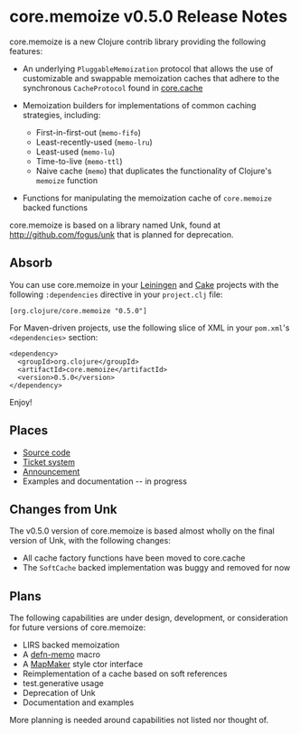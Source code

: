 core.memoize v0.5.0 Release Notes
=================================

core.memoize is a new Clojure contrib library providing the following features:

* An underlying `PluggableMemoization` protocol that allows the use of customizable and swappable memoization caches that adhere to the synchronous `CacheProtocol` found in [core.cache](http://github.com/clojure/core.cache)

* Memoization builders for implementations of common caching strategies, including:
  - First-in-first-out (`memo-fifo`)
  - Least-recently-used (`memo-lru`)
  - Least-used (`memo-lu`)
  - Time-to-live (`memo-ttl`)
  - Naive cache (`memo`) that duplicates the functionality of Clojure's `memoize` function

* Functions for manipulating the memoization cache of `core.memoize` backed functions

core.memoize is based on a library named Unk, found at http://github.com/fogus/unk that is planned for deprecation.


Absorb
------

You can use core.memoize in your [Leiningen](https://github.com/technomancy/leiningen) and [Cake](https://github.com/flatland/cake) projects with the following `:dependencies` directive in your `project.clj` file:

    [org.clojure/core.memoize "0.5.0"]

For Maven-driven projects, use the following slice of XML in your `pom.xml`'s `<dependencies>` section:

    <dependency>
	  <groupId>org.clojure</groupId>
	  <artifactId>core.memoize</artifactId>
	  <version>0.5.0</version>
	</dependency>

Enjoy!


Places
------

* [Source code](https://github.com/clojure/core.memoize)
* [Ticket system](http://dev.clojure.org/jira/browse/CMEMOIZE)
* [Announcement](http://groups.google.com/group/clojure/browse_frm/thread/69d08572ab265dc7)
* Examples and documentation -- in progress

Changes from Unk
-------------------

The v0.5.0 version of core.memoize is based almost wholly on the final version of Unk, with the following changes:

* All cache factory functions have been moved to core.cache
* The `SoftCache` backed implementation was buggy and removed for now

Plans
-----

The following capabilities are under design, development, or consideration for future versions of core.memoize:

* LIRS backed memoization
* A [defn-memo](https://github.com/richhickey/clojure-contrib/blob/1c805bd0e515ea57028721ea54e6db4b0c791e20/src/main/clojure/clojure/contrib/def.clj#L143) macro
* A [MapMaker](http://google-collections.googlecode.com/svn/trunk/javadoc/com/google/common/collect/MapMaker.html) style ctor interface
* Reimplementation of a cache based on soft references
* test.generative usage
* Deprecation of Unk
* Documentation and examples

More planning is needed around capabilities not listed nor thought of.
